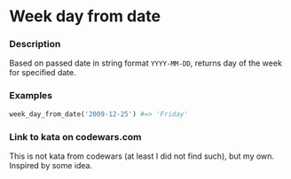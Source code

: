 # Week day from date

### Description
Based on passed date in string format `YYYY-MM-DD`, returns day of the week for specified date.

### Examples
```ruby
week_day_from_date('2009-12-25') #=> 'Friday'
```

### Link to kata on codewars.com
This is not kata from codewars (at least I did not find such), but my own. Inspired by some idea.
